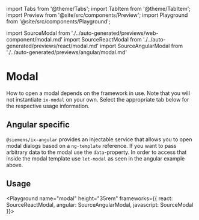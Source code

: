import Tabs from '@theme/Tabs';
import TabItem from '@theme/TabItem';
import Preview from '@site/src/components/Preview';
import Playground from '@site/src/components/Playground';

import SourceModal from './../auto-generated/previews/web-component/modal.md'
import SourceReactModal from './../auto-generated/previews/react/modal.md'
import SourceAngularModal from './../auto-generated/previews/angular/modal.md'

# Modal

How to open a modal depends on the framework in use. Note that you will not instantiate `ix-modal` on your own.
Select the appropriate tab below for the respective usage information.

## Angular specific

`@siemens/ix-angular` provides an injectable service that allows you to open modal dialogs based on a `ng-template` reference.
If you want to pass arbitrary data to the modal use the `data`-property. In order to access that inside the modal template use `let-modal` as seen in the angular example above.

## Usage

<Playground
name="modal" height="35rem"
frameworks={{
  react: SourceReactModal,
  angular: SourceAngularModal,
  javascript: SourceModal
}}>
</Playground>
